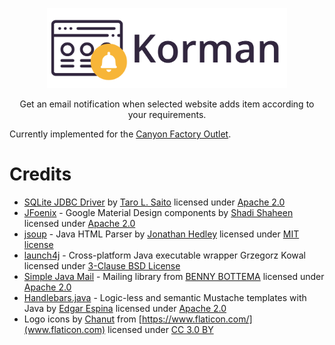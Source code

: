 <p align="center">
  <a href="https://korman.duras.me/">
    <img src="./res/logo.svg" alt="Korman logo" width=384 height=128>
  </a>

  <p align="center">Get an email notification when selected website adds item according to your requirements.</p>
</p>

Currently implemented for the [Canyon Factory Outlet](https://www.canyon.com/en-sk/factory-outlet/).

# Credits

- [SQLite JDBC Driver](https://github.com/xerial/sqlite-jdbc) by [Taro L. Saito](http://www.xerial.org/leo) licensed under [Apache 2.0](http://www.apache.org/licenses/LICENSE-2.0)
- [JFoenix](https://github.com/jfoenixadmin/JFoenix) - Google Material Design components by [Shadi Shaheen](https://www.patreon.com/shadishaheen) licensed under [Apache 2.0](http://www.apache.org/licenses/LICENSE-2.0)
- [jsoup](https://jsoup.org/) - Java HTML Parser by [Jonathan Hedley](https://jhy.io/) licensed under [MIT license](https://jsoup.org/license)
- [launch4j](http://launch4j.sourceforge.net/) - Cross-platform Java executable wrapper Grzegorz Kowal licensed under [3-Clause BSD License](https://opensource.org/licenses/BSD-3-Clause)
- [Simple Java Mail](http://www.simplejavamail.org/) - Mailing library from [BENNY BOTTEMA](http://www.bennybottema.com/) licensed under [Apache 2.0](http://www.apache.org/licenses/LICENSE-2.0)
- [Handlebars.java](https://github.com/jknack/handlebars.java) - Logic-less and semantic Mustache templates with Java by [Edgar Espina](https://github.com/jknack) licensed under [Apache 2.0](https://github.com/jknack/handlebars.java/blob/master/LICENSE)
- Logo icons by [Chanut](https://www.flaticon.com/authors/chanut)
from [https://www.flaticon.com/](www.flaticon.com) licensed under [CC 3.0 BY](http://creativecommons.org/licenses/by/3.0/)
